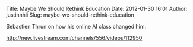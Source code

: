 Title: Maybe We Should Rethink Education
Date: 2012-01-30 16:01
Author: justinnhli
Slug: maybe-we-should-rethink-education

Sebastien Thrun on how his online AI class changed him:

<http://new.livestream.com/channels/556/videos/112950>

